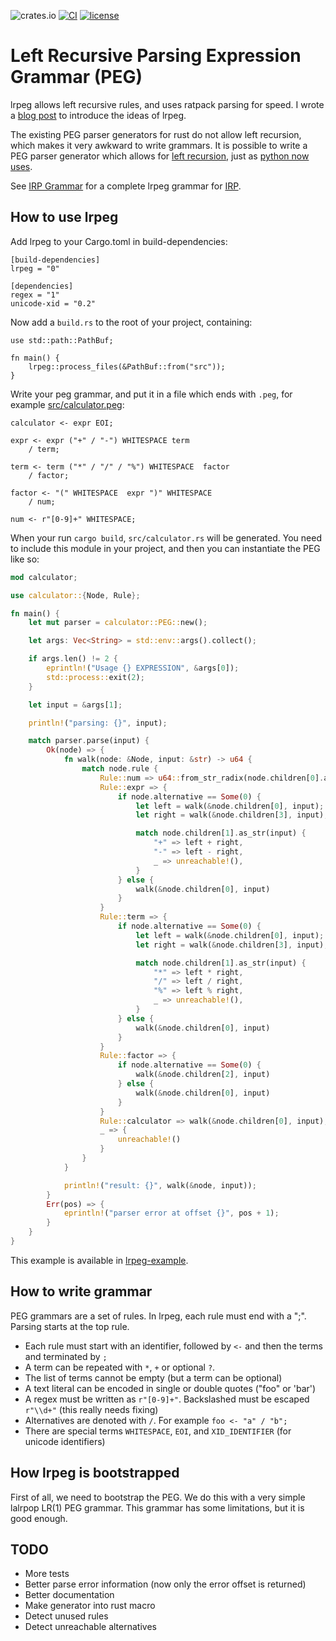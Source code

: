 
![crates.io](https://img.shields.io/crates/v/lrpeg.svg)
[![CI](https://github.com/seanyoung/lrpeg/workflows/test/badge.svg)](https://github.com/seanyoung/lrpeg/actions)
[![license](https://img.shields.io/github/license/seanyoung/lrpeg.svg)](LICENSE)

# Left Recursive Parsing Expression Grammar (PEG)

lrpeg allows left recursive rules, and uses ratpack parsing for speed. I wrote a
[blog post](https://www.mess.org/2021/03/26/Left-Recursive-PEG-Parser-Generator/) to introduce the ideas
of lrpeg.

The existing PEG parser generators for rust do not allow left recursion,
which makes it very awkward to write grammars. It is possible to write
a PEG parser generator which allows for
[left recursion](http://www.vpri.org/pdf/tr2007002_packrat.pdf),
just as [python now uses](https://medium.com/@gvanrossum_83706/left-recursive-peg-grammars-65dab3c580e1).

See [IRP Grammar](https://github.com/seanyoung/lrpeg/blob/main/lrpeg-test/src/irp.peg) for a complete lrpeg grammar for
[IRP](http://hifi-remote.com/wiki/index.php?title=IRP_Notation).

## How to use lrpeg

Add lrpeg to your Cargo.toml in build-dependencies:

```
[build-dependencies]
lrpeg = "0"

[dependencies]
regex = "1"
unicode-xid = "0.2"
```

Now add a `build.rs` to the root of your project, containing:

```
use std::path::PathBuf;

fn main() {
    lrpeg::process_files(&PathBuf::from("src"));
}
```
Write your peg grammar, and put it in a file which ends with `.peg`, for example
[src/calculator.peg](https://github.com/seanyoung/lrpeg/tree/main/lrpeg-example/src/calculator.peg):

```
calculator <- expr EOI;

expr <- expr ("+" / "-") WHITESPACE term
    / term;

term <- term ("*" / "/" / "%") WHITESPACE  factor
    / factor;

factor <- "(" WHITESPACE  expr ")" WHITESPACE
    / num;

num <- r"[0-9]+" WHITESPACE;
```
When your run `cargo build`, `src/calculator.rs` will be generated. You need to include this module in
your project, and then you can instantiate the PEG like so:

``` rust
mod calculator;

use calculator::{Node, Rule};

fn main() {
    let mut parser = calculator::PEG::new();

    let args: Vec<String> = std::env::args().collect();

    if args.len() != 2 {
        eprintln!("Usage {} EXPRESSION", &args[0]);
        std::process::exit(2);
    }

    let input = &args[1];

    println!("parsing: {}", input);

    match parser.parse(input) {
        Ok(node) => {
            fn walk(node: &Node, input: &str) -> u64 {
                match node.rule {
                    Rule::num => u64::from_str_radix(node.children[0].as_str(input), 10).unwrap(),
                    Rule::expr => {
                        if node.alternative == Some(0) {
                            let left = walk(&node.children[0], input);
                            let right = walk(&node.children[3], input);

                            match node.children[1].as_str(input) {
                                "+" => left + right,
                                "-" => left - right,
                                _ => unreachable!(),
                            }
                        } else {
                            walk(&node.children[0], input)
                        }
                    }
                    Rule::term => {
                        if node.alternative == Some(0) {
                            let left = walk(&node.children[0], input);
                            let right = walk(&node.children[3], input);

                            match node.children[1].as_str(input) {
                                "*" => left * right,
                                "/" => left / right,
                                "%" => left % right,
                                _ => unreachable!(),
                            }
                        } else {
                            walk(&node.children[0], input)
                        }
                    }
                    Rule::factor => {
                        if node.alternative == Some(0) {
                            walk(&node.children[2], input)
                        } else {
                            walk(&node.children[0], input)
                        }
                    }
                    Rule::calculator => walk(&node.children[0], input),
                    _ => {
                        unreachable!()
                    }
                }
            }

            println!("result: {}", walk(&node, input));
        }
        Err(pos) => {
            eprintln!("parser error at offset {}", pos + 1);
        }
    }
}
```
This example is available in [lrpeg-example](https://github.com/seanyoung/lrpeg/tree/main/lrpeg-example/).

## How to write grammar

PEG grammars are a set of rules. In lrpeg, each rule must end with a ";". Parsing starts at the top rule.

- Each rule must start with an identifier, followed by `<-` and then the terms and terminated by `;`
- A term can be repeated with `*`, `+` or optional `?`.
- The list of terms cannot be empty (but a term can be optional)
- A text literal can be encoded in single or double quotes ("foo" or 'bar')
- A regex must be written as `r"[0-9]+"`. Backslashed must be escaped `r"\\d+"` (this really needs fixing)
- Alternatives are denoted with `/`. For example `foo <- "a" / "b";`
- There are special terms `WHITESPACE`, `EOI`, and `XID_IDENTIFIER` (for unicode identifiers)

## How lrpeg is bootstrapped

First of all, we need to bootstrap the PEG. We do this with a very simple
lalrpop LR(1) PEG grammar. This grammar has some limitations, but it is
good enough.

## TODO

- More tests
- Better parse error information (now only the error offset is returned)
- Better documentation
- Make generator into rust macro
- Detect unused rules
- Detect unreachable alternatives
